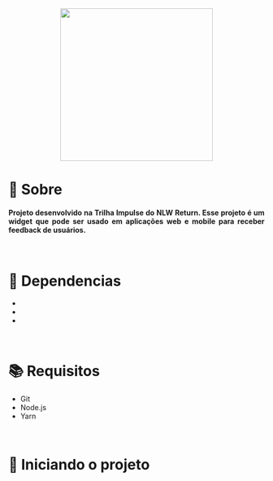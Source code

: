 <div align="center">
  <img src="https://user-images.githubusercontent.com/67304453/147499611-0facc17f-37d0-4d92-8531-93008967ce11.png" width="300" >
</div>

<h1>📃 Sobre</h1>
 
<h4 align="justify">Projeto desenvolvido na Trilha Impulse do NLW Return. Esse projeto é um widget que pode ser usado em aplicações web e mobile para receber feedback de usuários.</h4>

<br>

<h1>🔧 Dependencias</h1>
 
 <ul>
  <li></li>
  <li></li>
  <li></li> 
</ul>
 
<br>

<h1>📚 Requisitos</h1>

<ul>
  <li>Git</li>
  <li>Node.js</li>
  <li>Yarn</li>
</ul>

<br>
   
<h1>🚀 Iniciando o projeto</h1>
